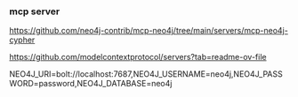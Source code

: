 ### mcp server

https://github.com/neo4j-contrib/mcp-neo4j/tree/main/servers/mcp-neo4j-cypher

https://github.com/modelcontextprotocol/servers?tab=readme-ov-file


NEO4J_URI=bolt://localhost:7687,NEO4J_USERNAME=neo4j,NEO4J_PASSWORD=password,NEO4J_DATABASE=neo4j